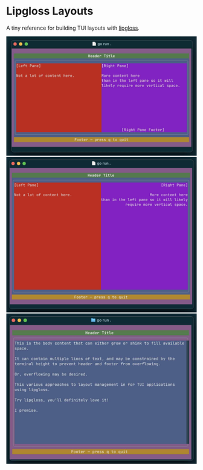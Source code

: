 # Lipgloss Layouts
A tiny reference for building TUI layouts with [lipgloss](https://github.com/charmbracelet/lipgloss).

![Lipgloss Layouts 2-Pane with Pane Footer](lipgloss-layouts-2-pane-with-pane-footer.jpg)
![Lipgloss Layouts 2-Pane](lipgloss-layouts-2-pane.jpg)
![Lipgloss Layouts](lipgloss-layouts.jpg)

